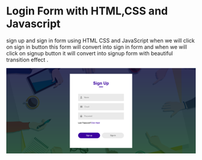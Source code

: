 # Login Form with HTML,CSS and Javascript
sign up and sign in form using HTML CSS and JavaScript when we will click on sign in button this form will convert into sign in form and when we will click on signup button it will convert into signup form with beautiful transition effect .

![alt text](https://raw.githubusercontent.com/MRWNIO/Login-Form/main/assets/img/ss.png?raw=true)
